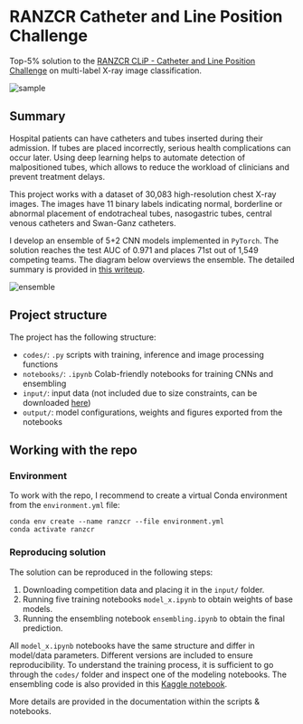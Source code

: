 # RANZCR Catheter and Line Position Challenge

Top-5% solution to the [RANZCR CLiP - Catheter and Line Position Challenge](https://www.kaggle.com/c/ranzcr-clip-catheter-line-classification) on multi-label X-ray image classification.

![sample](https://i.postimg.cc/tT6b3KGN/xray-sample.png)


## Summary

Hospital patients can have catheters and tubes inserted during their admission. If tubes are placed incorrectly, serious health complications can occur later. Using deep learning helps to automate detection of malpositioned tubes, which allows to reduce the workload of clinicians and prevent treatment delays.

This project works with a dataset of 30,083 high-resolution chest X-ray images. The images have 11 binary labels indicating normal, borderline or abnormal placement of endotracheal tubes, nasogastric tubes, central venous catheters and Swan-Ganz catheters.

I develop an ensemble of 5+2 CNN models implemented in `PyTorch`. The solution reaches the test AUC of 0.971 and places 71st out of 1,549 competing teams. The diagram below overviews the ensemble. The detailed summary is provided in [this writeup](https://www.kaggle.com/c/ranzcr-clip-catheter-line-classification/discussion/226664).

![ensemble](https://i.postimg.cc/c4cPcXng/ranzcr.png)


## Project structure

The project has the following structure:
- `codes/`: `.py` scripts with training, inference and image processing functions
- `notebooks/`: `.ipynb` Colab-friendly notebooks for training CNNs and ensembling
- `input/`: input data (not included due to size constraints, can be downloaded [here](https://www.kaggle.com/c/ranzcr-clip-catheter-line-classification))
- `output/`: model configurations, weights and figures exported from the notebooks


## Working with the repo

### Environment

To work with the repo, I recommend to create a virtual Conda environment from the `environment.yml` file:
```
conda env create --name ranzcr --file environment.yml
conda activate ranzcr
```


### Reproducing solution

The solution can be reproduced in the following steps:
1. Downloading competition data and placing it in the `input/` folder.
2. Running five training notebooks `model_x.ipynb` to obtain weights of base models.
3. Running the ensembling notebook `ensembling.ipynb` to obtain the final prediction.

All `model_x.ipynb` notebooks have the same structure and differ in model/data parameters. Different versions are included to ensure reproducibility. To understand the training process, it is sufficient to go through the `codes/` folder and inspect one of the modeling notebooks. The ensembling code is also provided in this [Kaggle notebook](https://www.kaggle.com/kozodoi/71st-place-ensembling-pipeline/output).

More details are provided in the documentation within the scripts & notebooks.
